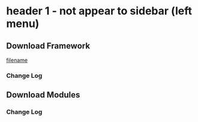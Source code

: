 <!-- Note:
  above header is populated automatically and stands for Quick Start as is set in sidebar.md file
  if use h1 will not appear to sidebar - but h2 and h3 ect. will -->

# header 1 - not appear to sidebar (left menu)

## Download Framework

[filename](_includes/download-framework.md ':include')

### Change Log

## Download Modules

### Change Log
